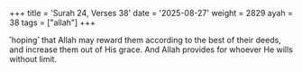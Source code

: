+++
title = 'Surah 24, Verses 38'
date = '2025-08-27'
weight = 2829
ayah = 38
tags = ["allah"]
+++

˹hoping˺ that Allah may reward them according to the best of their deeds, and increase them out of His grace. And Allah provides for whoever He wills without limit.